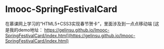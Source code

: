 # Imooc-SpringFestivalCard
在慕课网上学习的“HTML5+CSS3实现春节贺卡”，里面涉及到一点点移动端
[这是我的demo地址： https://gelinsu.github.io/Imooc-SpringFestivalCard/index.html](https://gelinsu.github.io/Imooc-SpringFestivalCard/index.html)
